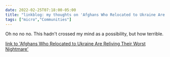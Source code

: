 ```yaml
---
date: 2022-02-25T07:18:00-05:00
title: "linkblog: my thoughts on 'Afghans Who Relocated to Ukraine Are Reliving Their Worst Nightmare'"
tags: ["micro","Communities"]
---
```

Oh no no no. This hadn't crossed my mind as a possibility, but how terrible.
 
[link to 'Afghans Who Relocated to Ukraine Are Reliving Their Worst Nightmare'](https://www.vice.com/en/article/epxqvp/afghan-refugees-ukraine-conflict)
